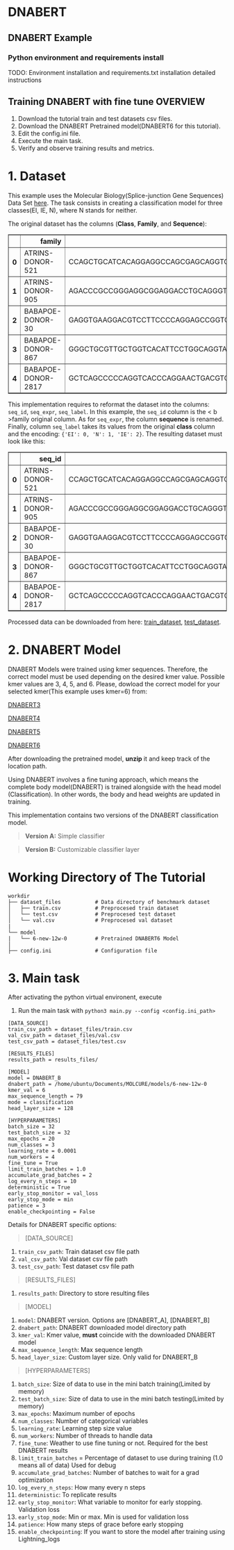 # DNABERT

## DNABERT Example

### Python environment and requirements install
TODO: Environment installation and requirements.txt installation detailed instructions

## Training DNABERT with fine tune OVERVIEW

1. Download the tutorial train and test datasets csv files.
2. Download the DNABERT Pretrained model(DNABERT6 for this tutorial).
3. Edit the config.ini file.
5. Execute the main task.
6. Verify and observe training results and metrics.

# 1. Dataset

This example uses the Molecular Biology(Splice-junction Gene Sequences) Data Set [here](https://archive.ics.uci.edu/ml/datasets/Molecular+Biology+(Splice-junction+Gene+Sequences)). The task consists in creating a classification model for three classes(EI, IE, N), where N stands for neither.

The original dataset has the columns (**Class**, **Family**, and **Sequence**):

<table border = "1" class = "dataframe">
   <thead>
        <tr style = "text-align: right;">
            <th> </th>
            <th> family </th>
            <th > sequence </th >
            <th > class </th >
        </tr >
    </thead >
    <tbody >
       <tr >
            <th > 0</th>
            <td > ATRINS-DONOR-521</td>
            <td > CCAGCTGCATCACAGGAGGCCAGCGAGCAGGTCTGTTCCAAGGGCCTTCGAGCCAGTCTG...</td>
            <td > EI</td>
        </tr >
        <tr >
            <th > 1</th>
            <td > ATRINS-DONOR-905</td>
            <td > AGACCCGCCGGGAGGCGGAGGACCTGCAGGGTGAGCCCCACCGCCCCTCCGTGCCCCCGC...</td>
            <td > EI</td>
        </tr >
        <tr >
            <th > 2</th>
            <td > BABAPOE-DONOR-30</td>
            <td > GAGGTGAAGGACGTCCTTCCCCAGGAGCCGGTGAGAAGCGCAGTCGGGGGCACGGGGATG...</td>
            <td > N</td>
        </tr >
        <tr >
            <th > 3</th>
            <td > BABAPOE-DONOR-867</td>
            <td > GGGCTGCGTTGCTGGTCACATTCCTGGCAGGTATGGGGCGGGGCTTGCTCGGTTTTCCCC...</td>
            <td > N</td>
        </tr >
        <tr >
            <th > 4</th>
            <td > BABAPOE-DONOR-2817</td>
            <td > GCTCAGCCCCCAGGTCACCCAGGAACTGACGTGAGTGTCCCCATCCCGGCCCTTGACCCT...</td>
            <td > IE</td>
        </tr >
    </tbody >
</table >
</div >

This implementation requires to reformat the dataset into the columns: `seq_id`, `seq_expr`, `seq_label`. In this example, the `seq_id` column is the < b >family</b> original column. As for `seq_expr`, the column <b>sequence</b> is renamed. Finally, column `seq_label` takes its values from the original <b>class</b> column and the encoding: `{'EI': 0, 'N': 1, 'IE': 2}`. The resulting dataset must look like this:

<table border = "1" class="dataframe">
   <thead >
        <tr style = "text-align: right;">
            <th > </th>
            <th > seq_id</th>
            <th > seq_expr</th>
            <th > seq_label</th>
        </tr >
    </thead >
    <tbody >
       <tr >
            <th > 0</th>
            <td > ATRINS-DONOR-521</td>
            <td > CCAGCTGCATCACAGGAGGCCAGCGAGCAGGTCTGTTCCAAGGGCCTTCGAGCCAGTCTG...</td>
            <td > 0</td>
        </tr >
        <tr >
            <th > 1</th>
            <td > ATRINS-DONOR-905</td>
            <td > AGACCCGCCGGGAGGCGGAGGACCTGCAGGGTGAGCCCCACCGCCCCTCCGTGCCCCCGC...</td>
            <td > 0</td>
        </tr >
        <tr >
            <th > 2</th>
            <td > BABAPOE-DONOR-30</td>
            <td > GAGGTGAAGGACGTCCTTCCCCAGGAGCCGGTGAGAAGCGCAGTCGGGGGCACGGGGATG...</td>
            <td > 1</td>
        </tr >
        <tr >
            <th > 3</th>
            <td > BABAPOE-DONOR-867</td>
            <td > GGGCTGCGTTGCTGGTCACATTCCTGGCAGGTATGGGGCGGGGCTTGCTCGGTTTTCCCC...</td>
            <td > 1</td>
        </tr >
        <tr >
            <th > 4</th>
            <td > BABAPOE-DONOR-2817</td>
            <td > GCTCAGCCCCCAGGTCACCCAGGAACTGACGTGAGTGTCCCCATCCCGGCCCTTGACCCT...</td>
            <td > 2</td>
        </tr >
    </tbody >
</table >
</div >

Processed data can be downloaded from here: [train_dataset](https://drive.google.com/file/d/1W1HK9iQLOf-ek3h3Kv5Mo8pWN6gMOyIj/view?usp=sharing), 
[test_dataset](https://drive.google.com/file/d/17JhEHKYQKnWJyLWbDEAXksQOPBlh-c4I/view?usp=sharing).

# 2. DNABERT Model

DNABERT Models were trained using kmer sequences. Therefore, the correct model must be used depending on the desired kmer value. Possible kmer values are 3, 4, 5, and 6. Please, dowload the correct model for your selected kmer(This example uses kmer=6) from:

[DNABERT3](https://drive.google.com/file/d/1nVBaIoiJpnwQxiz4dSq6Sv9kBKfXhZuM/view?usp=sharing)

[DNABERT4](https://drive.google.com/file/d/1V7CChcC6KgdJ7Gwdyn73OS6dZR_J-Lrs/view?usp=sharing)

[DNABERT5](https://drive.google.com/file/d/1KMqgXYCzrrYD1qxdyNWnmUYPtrhQqRBM/view?usp=sharing)

[DNABERT6](https://drive.google.com/file/d/1BJjqb5Dl2lNMg2warsFQ0-Xvn1xxfFXC/view?usp=sharing)

After downloading the pretrained model, **unzip** it and keep track of the location path.

Using DNABERT involves a fine tuning approach, which means the complete body model(DNABERT) is trained alongside with the head model (Classification). In other words, the body and head weights are updated in training.

This implementation contains two versions of the DNABERT classification model.
> **Version A:** Simple classifier 

> **Version B:** Customizable classifier layer 

# Working Directory of The Tutorial
```
workdir
├── dataset_files           # Data directory of benchmark dataset
│   ├── train.csv           # Preprocesed train dataset
│   └── test.csv            # Preprocesed test dataset
│   └── val.csv             # Preprocesed val dataset
|
└── model
|   └── 6-new-12w-0         # Pretrained DNABERT6 Model
│
├── config.ini              # Configuration file
```

# 3. Main task

After activating the python virtual environent, execute

1. Run the main task with `python3 main.py --config <config.ini_path>`

```
[DATA_SOURCE]
train_csv_path = dataset_files/train.csv
val_csv_path = dataset_files/val.csv
test_csv_path = dataset_files/test.csv

[RESULTS_FILES]
results_path = results_files/

[MODEL]
model = DNABERT_B
dnabert_path = /home/ubuntu/Documents/MOLCURE/models/6-new-12w-0
kmer_val = 6
max_sequence_length = 79
mode = classification
head_layer_size = 128

[HYPERPARAMETERS]
batch_size = 32
test_batch_size = 32
max_epochs = 20
num_classes = 3
learning_rate = 0.0001
num_workers = 4
fine_tune = True
limit_train_batches = 1.0
accumulate_grad_batches = 2
log_every_n_steps = 10
deterministic = True
early_stop_monitor = val_loss
early_stop_mode = min
patience = 3
enable_checkpointing = False
```

Details for DNABERT specific options:
> [DATA_SOURCE]
1. `train_csv_path`: Train dataset csv file path
2. `val_csv_path`: Val dataset csv file path
3. `test_csv_path`: Test dataset csv file path
> [RESULTS_FILES]
1. `results_path`: Directory to store resulting files
> [MODEL]
1. `model`: DNABERT version. Options are [DNABERT_A], [DNABERT_B]
2. `dnabert_path`: DNABERT downloaded model directory path
3. `kmer_val`: Kmer value, **must** coincide with the downloaded DNABERT model
4. `max_sequence_length`: Max sequence length 
5. `head_layer_size`: Custom layer size. Only valid for DNABERT_B
> [HYPERPARAMETERS]
1. `batch_size`: Size of data to use in the mini batch training(Limited by memory)
2. `test_batch_size`: Size of data to use in the mini batch testing(Limited by memory)
3. `max_epochs`: Maximum number of epochs
4. `num_classes`: Number of categorical variables
5. `learning_rate`: Learning step size value
6. `num_workers`: Number of threads to handle data
7. `fine_tune`: Weather to use fine tuning or not. Required for the best DNABERT results
8. `limit_train_batches` = Percentage of dataset to use during training (1.0 means all of data) Used for debug
9. `accumulate_grad_batches`: Number of batches to wait for a grad optimization
10. `log_every_n_steps`: How many every n steps
11. `deterministic`: To replicate results
12. `early_stop_monitor`: What variable to monitor for early stopping. Validation loss
13. `early_stop_mode`: Min or max. Min is used for validation loss
14. `patience`: How many steps of grace before early stopping
15. `enable_checkpointing`: If you want to store the model after training using Lightning_logs